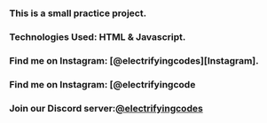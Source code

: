 ### This is a small practice project.

### Technologies Used: HTML & Javascript.

### Find me on Instagram: [@electrifyingcodes][Instagram].
### Find me on Instagram: [@electrifyingcode
### Join our Discord server:[@electrifyingcodes][discord]

[Instgram]: https://www.instagram.com/electrifying_codes
[discord]: htt